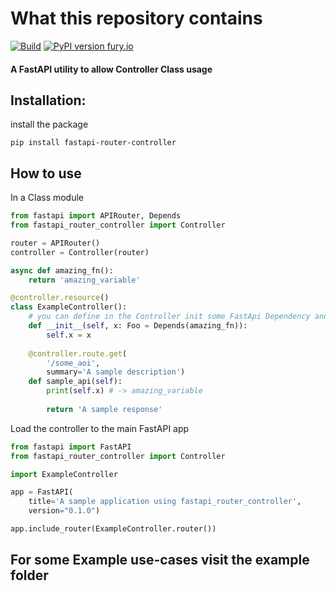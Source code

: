 # What this repository contains

[![Build](https://github.com/delijati/fastapi-router-controller/workflows/fastapi-router-controller/badge.svg)](https://github.com/KiraPC/fastapi-router-controller)
[![PyPI version fury.io](https://badge.fury.io/py/fastapi-router-controller.svg)](https://pypi.python.org/pypi/fastapi-router-controller)

#### A FastAPI utility to allow Controller Class usage

## Installation: 

install the package
```
pip install fastapi-router-controller
```

## How to use

In a Class module

```python
from fastapi import APIRouter, Depends
from fastapi_router_controller import Controller

router = APIRouter()
controller = Controller(router)

async def amazing_fn():
    return 'amazing_variable'

@controller.resource()
class ExampleController():
    # you can define in the Controller init some FastApi Dependency and them are automatically loaded in controller methods
    def __init__(self, x: Foo = Depends(amazing_fn)):
        self.x = x
    
    @controller.route.get(
        '/some_aoi', 
        summary='A sample description')
    def sample_api(self):
        print(self.x) # -> amazing_variable
        
        return 'A sample response'
```

Load the controller to the main FastAPI app
```python
from fastapi import FastAPI
from fastapi_router_controller import Controller

import ExampleController

app = FastAPI(
    title='A sample application using fastapi_router_controller',
    version="0.1.0")

app.include_router(ExampleController.router())
```

## For some Example use-cases visit the example folder
